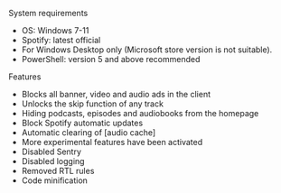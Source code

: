 System requirements

- OS: Windows 7-11
- Spotify: latest official
- For Windows Desktop only (Microsoft store version is not suitable).
- PowerShell: version 5 and above recommended

Features

- Blocks all banner, video and audio ads in the client
- Unlocks the skip function of any track
- Hiding podcasts, episodes and audiobooks from the homepage
- Block Spotify automatic updates
- Automatic clearing of [audio cache]
- More experimental features have been activated
- Disabled Sentry
- Disabled logging
- Removed RTL rules
- Code minification